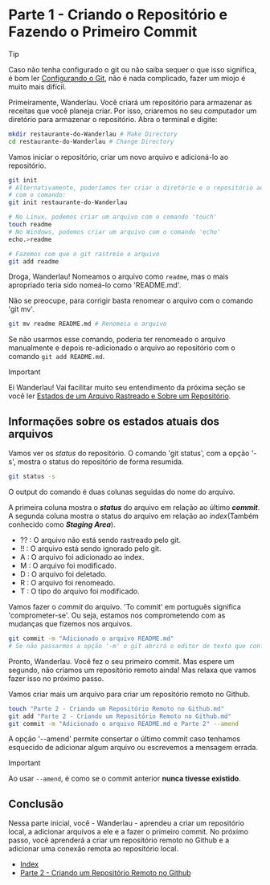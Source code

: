 # Parte 1 - Criando o Repositório e Fazendo o Primeiro Commit

> [!TIP]
> Caso não tenha configurado o git ou não saiba sequer o que isso significa, é bom ler [Configurando o Git](Outros/Configurando%20o%20Git.md), não é nada complicado, fazer um miojo é muito mais difícil.

Primeiramente, Wanderlau. Você criará um repositório para armazenar as receitas que você planeja criar. Por isso, criaremos no seu computador um diretório para armazenar o repositório. Abra o terminal e digite:

```bash
mkdir restaurante-do-Wanderlau # Make Directory
cd restaurante-do-Wanderlau # Change Directory
```

Vamos iniciar o repositório, criar um novo arquivo e adicioná-lo ao repositório.

```bash
git init
# Alternativamente, poderíamos ter criar o diretório e o repositório ao mesmo tempo
# com o comando:
git init restaurante-do-Wanderlau

# No Linux, podemos criar um arquivo com o comando 'touch'
touch readme 
# No Windows, podemos criar um arquivo com o comando 'echo'
echo.>readme

# Fazemos com que o git rastreie o arquivo
git add readme 
```

Droga, Wanderlau! Nomeamos o arquivo como `readme`, mas o mais apropriado teria sido nomeá-lo como 'README.md'.

Não se preocupe, para corrigir basta renomear o arquivo com o comando 'git mv'.

```bash
git mv readme README.md # Renomeia o arquivo
```

Se não usarmos esse comando, poderia ter renomeado o arquivo manualmente e depois re-adicionado o arquivo ao repositório com o comando `git add README.md`.

> [!IMPORTANT]
> Ei Wanderlau! Vai facilitar muito seu entendimento da próxima seção se você ler [Estados de um Arquivo Rastreado e Sobre um Repositório](Outros/Estados%20de%20um%20arquivo%20e%20Sobre%20um%20Reposit%C3%B3rio.md).

## Informações sobre os estados atuais dos arquivos


Vamos ver os *status* do repositório. O comando 'git status', com a opção '-s', mostra o status do repositório de forma resumida.
  
```bash
git status -s
```

O output do comando é duas colunas seguidas do nome do arquivo.

A primeira coluna mostra o ***status*** do arquivo em relação ao último ***commit***. A segunda coluna mostra o status do arquivo em relação ao *index*(Também conhecido como ***Staging Area***).

* ?? : O arquivo não está sendo rastreado pelo git.
* !! : O arquivo está sendo ignorado pelo git.
* A : O arquivo foi adicionado ao index.
* M : O arquivo foi modificado.
* D : O arquivo foi deletado.
* R : O arquivo foi renomeado.
* T : O tipo do arquivo foi modificado.

Vamos fazer o *commit* do arquivo. 'To commit' em português significa 'comprometer-se'. Ou seja, estamos nos comprometendo com as mudanças que fizemos nos arquivos.

```bash
git commit -m "Adicionado o arquivo README.md"
# Se não passarmos a opção '-m' o git abrirá o editor de texto que configuramos.
```

Pronto, Wanderlau. Você fez o seu primeiro commit. Mas espere um segundo, não criamos um repositório remoto ainda! Mas relaxa que vamos fazer isso no próximo passo.

Vamos criar mais um arquivo para criar um repositório remoto no Github.

```bash
touch "Parte 2 - Criando um Repositório Remoto no Github.md" 
git add "Parte 2 - Criando um Repositório Remoto no Github.md"
git commit -m "Adicionado o arquivo README.md e Parte 2" --amend
```

A opção '--amend' permite consertar o último commit caso tenhamos esquecido de adicionar algum arquivo ou escrevemos a mensagem errada. 

> [!IMPORTANT]
> Ao usar `--amend`, é como se o commit anterior **nunca tivesse existido**.

## Conclusão

Nessa parte inicial, você - Wanderlau - aprendeu a criar um repositório local, a adicionar arquivos a ele e a fazer o primeiro commit. No próximo passo, você aprenderá a criar um repositório remoto no Github e a adicionar uma conexão remota ao repositório local.


- [Index](readme.md)
- [Parte 2 - Criando um Repositório Remoto no Github](Parte%202.md)

